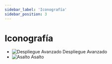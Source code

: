 ```yaml
---
sidebar_label: 'Iconografía'
sidebar_position: 3
---
```


# Iconografía

* ![Despliegue Avanzado][Advance Deployment] Despliegue Avanzado
* ![Asalto][Assault] Asalto

[Advance Deployment]: /img/card-icons/48px-AD_symbol.jpg
[Amphibious]: /img/card-icons/48px-Amphibious_symbol.jpg
[Arc Node]: /img/card-icons/48px-Arc_Node_symbol.jpg
[Assault]: /img/card-icons/48px-Assault_symbol.jpg
[Blessed]: /img/card-icons/48px-Blessed_symbol.jpg
[Buckler]: /img/card-icons/48px-Buckler_symbol.jpg
[Cavalry]: /img/card-icons/48px-Cavalry_symbol.jpg
[Chain Weapon]: /img/card-icons/48px-Chain_Weapon_symbol.jpg
[CMA]: /img/card-icons/48px-CMA_symbol.jpg
[Cold dam]: /img/card-icons/48px-Cold_dam_symbol.jpg
[Cold Imm]: /img/card-icons/48px-Cold_Imm_symbol.jpg
[Construct]: /img/card-icons/48px-Construct_symbol.jpg
[Corrosion Cont]: /img/card-icons/48px-Corrosion_Cont_symbol.jpg
[Corrosion Crit]: /img/card-icons/48px-Corrosion_Crit_symbol.jpg
[Corrosion dam]: /img/card-icons/48px-Corrosion_dam_symbol.jpg
[Corrosion Imm]: /img/card-icons/48px-Corrosion_Imm_symbol.jpg
[CRA]: /img/card-icons/48px-CRA_symbol.jpg
[Disruption Crit]: /img/card-icons/48px-Disruption_Crit_symbol.jpg
[Disruption]: /img/card-icons/48px-Disruption_symbol.jpg
[Electricity]: /img/card-icons/48px-Electricity_symbol.jpg
[Electricity Imm]: /img/card-icons/48px-Electricity_Imm_symbol.jpg
[Eyeless Sight]: /img/card-icons/48px-Eyeless_Sight_symbol.jpg
[Fire Cont]: /img/card-icons/48px-Fire_Cont_symbol.jpg
[Fire dam]: /img/card-icons/48px-Fire_dam_symbol.jpg
[Fire Imm]: /img/card-icons/48px-Fire_Imm_symbol.jpg
[Flight]: /img/card-icons/48px-Flight_symbol.jpg
[Gunfighter]: /img/card-icons/48px-Gunfighter_symbol.jpg
[Incorporeal]: /img/card-icons/48px-Incorporeal_symbol.jpg
[Jack Marshal]: /img/card-icons/48px-Jack_Marshal_symbol.jpg
[Magical dam]: /img/card-icons/48px-Magical_dam_symbol.jpg
[Officer]: /img/card-icons/48px-Officer_symbol.jpg
[Open Fist]: /img/card-icons/48px-Open_Fist_symbol.jpg
[Parry]: /img/card-icons/48px-Parry_symbol.jpg
[Pathfinder]: /img/card-icons/48px-Pathfinder_symbol.jpg
[Soulless]: /img/card-icons/48px-Soulless_symbol.jpg
[Stealth]: /img/card-icons/48px-Stealth_symbol.jpg
[Undead]: /img/card-icons/48px-Undead_symbol.jpg
[Weapon Master]: /img/card-icons/48px-Weapon_Master_symbol.jpg

